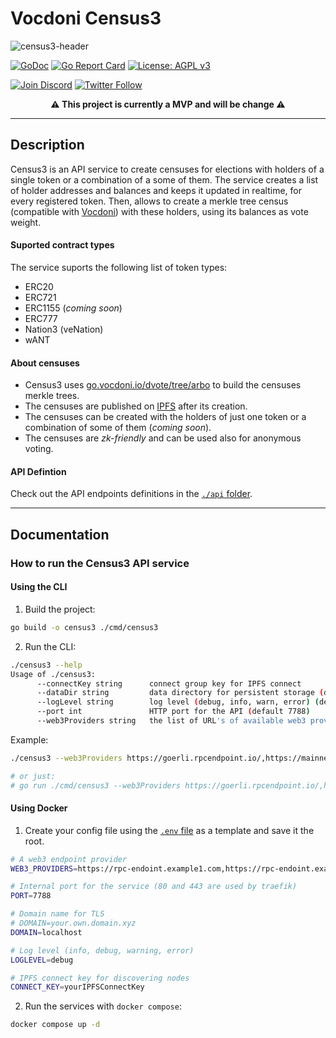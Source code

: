 
# Vocdoni Census3

![census3-header](https://i.postimg.cc/HkgKdRYB/census3-header.png)

[![GoDoc](https://godoc.org/github.com/vocdoni/census3?status.svg)](https://godoc.org/github.com/vocdoni/census3)
[![Go Report Card](https://goreportcard.com/badge/github.com/vocdoni/census3)](https://goreportcard.com/report/github.com/vocdoni/census3)
[![License: AGPL v3](https://img.shields.io/badge/License-AGPL%20v3-blue.svg)](https://www.gnu.org/licenses/agpl-3.0)

[![Join Discord](https://img.shields.io/badge/discord-join%20chat-blue.svg)](https://discord.gg/xFTh8Np2ga)
[![Twitter Follow](https://img.shields.io/twitter/follow/vocdoni.svg?style=social&label=Follow)](https://twitter.com/vocdoni)

<center>
<b>⚠ This project is currently a MVP and will be change ⚠</b>
</center>

---

## Description

Census3 is an API service to create censuses for elections with holders of a single token or a combination of a some of them. The service creates a list of holder addresses and balances and keeps it updated in realtime, for every registered token. Then, allows to create a merkle tree census (compatible with [Vocdoni](https://vocdoni.io/)) with these holders, using its balances as vote weight. 

#### Suported contract types
The service suports the following list of token types:
* ERC20
* ERC721
* ERC1155 (*coming soon*)
* ERC777
* Nation3 (veNation)
* wANT


#### About censuses
 - Census3 uses [go.vocdoni.io/dvote/tree/arbo](go.vocdoni.io/dvote/tree/arbo) to build the censuses merkle trees.
 - The censuses are published on [IPFS](https://ipfs.tech/) after its creation. 
 - The censuses can be created with the holders of just one token or a combination of some of them (*coming soon*).
 - The censuses are *zk-friendly* and can be used also for anonymous voting.


#### API Defintion
Check out the API endpoints definitions in the [`./api` folder](./api).

---

## Documentation

### How to run the Census3 API service

#### Using the CLI
1. Build the project:

```sh
go build -o census3 ./cmd/census3
```

2. Run the CLI:

```sh
./census3 --help
Usage of ./census3:
      --connectKey string      connect group key for IPFS connect
      --dataDir string         data directory for persistent storage (default "<$HOME>/.census3")
      --logLevel string        log level (debug, info, warn, error) (default "info")
      --port int               HTTP port for the API (default 7788)
      --web3Providers string   the list of URL's of available web3 providers (separated with commas)
```

Example:

```sh
./census3 --web3Providers https://goerli.rpcendpoint.io/,https://mainnet.rpcendpoint.io/ --logLevel debug

# or just:
# go run ./cmd/census3 --web3Providers https://goerli.rpcendpoint.io/,https://mainnet.rpcendpoint.io/ --logLevel debug
```

#### Using Docker

1. Create your config file using the [`.env` file](.env) as a template and save it the root.
```sh
# A web3 endpoint provider
WEB3_PROVIDERS=https://rpc-endoint.example1.com,https://rpc-endoint.example2.com

# Internal port for the service (80 and 443 are used by traefik)
PORT=7788

# Domain name for TLS
# DOMAIN=your.own.domain.xyz
DOMAIN=localhost

# Log level (info, debug, warning, error)
LOGLEVEL=debug

# IPFS connect key for discovering nodes
CONNECT_KEY=yourIPFSConnectKey
```

2. Run the services with `docker compose`:
```sh
docker compose up -d
```
